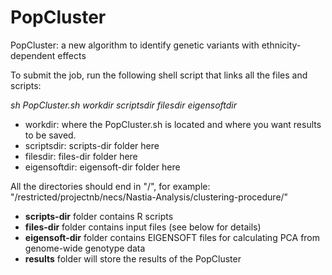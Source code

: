 # PopCluster
PopCluster: a new algorithm to identify genetic variants with ethnicity-dependent effects

To submit the job, run the following shell script that links all the files and scripts:

*sh PopCluster.sh workdir scriptsdir filesdir eigensoftdir*

* workdir: where the PopCluster.sh is located and where you want results to be saved.
* scriptsdir: scripts-dir folder here
* filesdir: files-dir folder here
* eigensoftdir: eigensoft-dir folder here

All the directories should end in "/", for example: "/restricted/projectnb/necs/Nastia-Analysis/clustering-procedure/"

* **scripts-dir** folder contains R scripts
* **files-dir** folder contains input files (see below for details)
* **eigensoft-dir** folder contains EIGENSOFT files for calculating PCA from genome-wide genotype data
* **results** folder will store the results of the PopCluster
